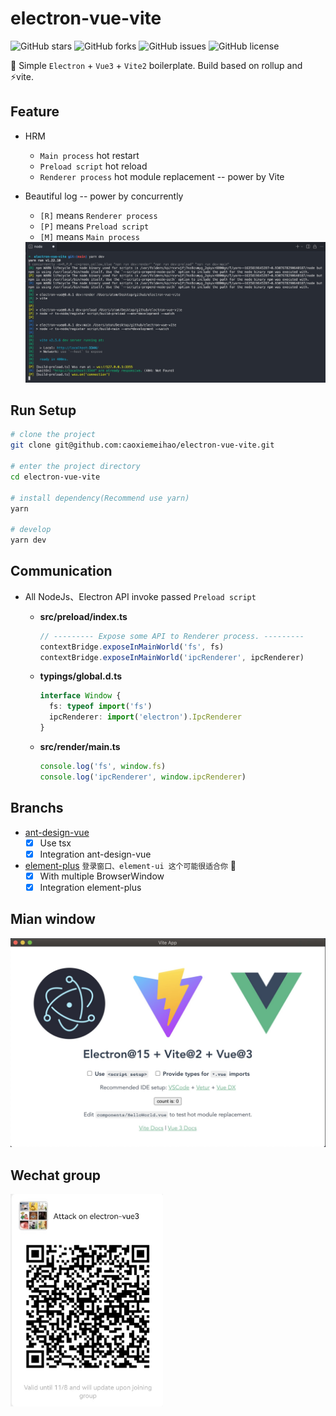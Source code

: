 # electron-vue-vite

![GitHub stars](https://img.shields.io/github/stars/caoxiemeihao/electron-vue-vite?color=fa6470&style=flat)
![GitHub forks](https://img.shields.io/github/forks/caoxiemeihao/electron-vue-vite?style=flat)
![GitHub issues](https://img.shields.io/github/issues/caoxiemeihao/electron-vue-vite?style=flat)
![GitHub license](https://img.shields.io/github/license/caoxiemeihao/electron-vue-vite?style=flat)

🥳 Simple `Electron` + `Vue3` + `Vite2` boilerplate. Build based on rollup and ⚡️vite.

## Feature
- HRM

  * `Main process` hot restart
  * `Preload script` hot reload
  * `Renderer process` hot module replacement -- power by Vite

- Beautiful log -- power by concurrently

  * `[R]` means `Renderer process`
  * `[P]` means `Preload script`
  * `[M]` means `Main process`

  <img width="700px" src="https://raw.githubusercontent.com/caoxiemeihao/blog/main/electron-vue-vite/screenshot/better-log.png" />

## Run Setup

  ```bash
  # clone the project
  git clone git@github.com:caoxiemeihao/electron-vue-vite.git

  # enter the project directory
  cd electron-vue-vite

  # install dependency(Recommend use yarn)
  yarn

  # develop
  yarn dev
  ```

## Communication
- All NodeJs、Electron API invoke passed `Preload script`

  * **src/preload/index.ts**

    ```typescript
    // --------- Expose some API to Renderer process. ---------
    contextBridge.exposeInMainWorld('fs', fs)
    contextBridge.exposeInMainWorld('ipcRenderer', ipcRenderer)
    ```

  * **typings/global.d.ts**

    ```typescript
    interface Window {
      fs: typeof import('fs')
      ipcRenderer: import('electron').IpcRenderer
    }
    ```

  * **src/render/main.ts**

    ```typescript
    console.log('fs', window.fs)
    console.log('ipcRenderer', window.ipcRenderer)
    ```
## Branchs
- [ant-design-vue](https://github.com/caoxiemeihao/electron-vue-vite/tree/ant-design-vue)
  * [x] Use tsx
  * [x] Integration ant-design-vue
- [element-plus](https://github.com/caoxiemeihao/electron-vue-vite/tree/element-plus) `登录窗口、element-ui 这个可能很适合你` 🚀
  * [x] With multiple BrowserWindow
  * [x] Integration element-plus

## Mian window
<img width="700px" src="https://raw.githubusercontent.com/caoxiemeihao/blog/main/electron-vue-vite/screenshot/electron-15.png" />

## Wechat group

<img width="244px" src="https://raw.githubusercontent.com/caoxiemeihao/blog/main/assets/wechat/group/qrcode.jpg" />